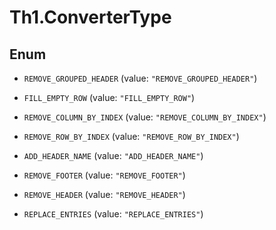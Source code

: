 # Th1.ConverterType

## Enum


* `REMOVE_GROUPED_HEADER` (value: `"REMOVE_GROUPED_HEADER"`)

* `FILL_EMPTY_ROW` (value: `"FILL_EMPTY_ROW"`)

* `REMOVE_COLUMN_BY_INDEX` (value: `"REMOVE_COLUMN_BY_INDEX"`)

* `REMOVE_ROW_BY_INDEX` (value: `"REMOVE_ROW_BY_INDEX"`)

* `ADD_HEADER_NAME` (value: `"ADD_HEADER_NAME"`)

* `REMOVE_FOOTER` (value: `"REMOVE_FOOTER"`)

* `REMOVE_HEADER` (value: `"REMOVE_HEADER"`)

* `REPLACE_ENTRIES` (value: `"REPLACE_ENTRIES"`)


